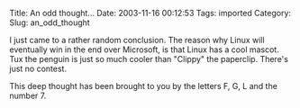 Title: An odd thought...
Date: 2003-11-16 00:12:53
Tags: imported
Category: 
Slug: an_odd_thought

I just came to a rather random conclusion.  The reason why Linux will eventually win in the end over Microsoft, is that Linux has a cool mascot.  Tux the penguin is just so much cooler than "Clippy" the paperclip.  There's just no contest.

This deep thought has been brought to you by the letters F, G, L and the number 7.
